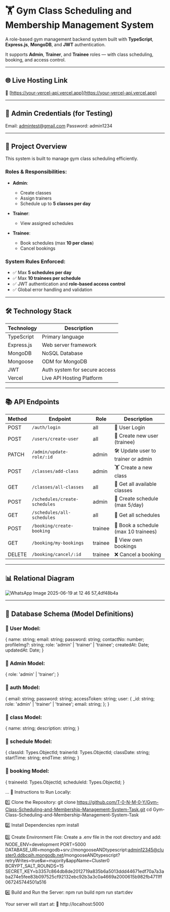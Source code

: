 # 🏋️ Gym Class Scheduling and Membership Management System

A role-based gym management backend system built with **TypeScript**, **Express.js**, **MongoDB**, and **JWT** authentication.

It supports **Admin**, **Trainer**, and **Trainee** roles — with class scheduling, booking, and access control.

---

## 🌐 Live Hosting Link

🔗 [https://your-vercel-api.vercel.app](https://your-vercel-api.vercel.app)

---

## 🔐 Admin Credentials (for Testing)
Email: admintest@gmail.com
Password: admin1234

---

## 🧾 Project Overview

This system is built to manage gym class scheduling efficiently.

### Roles & Responsibilities:

- **Admin**:
  - Create classes
  - Assign trainers
  - Schedule up to **5 classes per day**

- **Trainer**:
  - View assigned schedules

- **Trainee**:
  - Book schedules (max **10 per class**)
  - Cancel bookings

### System Rules Enforced:

- ✅ Max **5 schedules per day**
- ✅ Max **10 trainees per schedule**
- ✅ JWT authentication and **role-based access control**
- ✅ Global error handling and validation

---

## 🛠 Technology Stack

| Technology   | Description                        |
|--------------|------------------------------------|
| TypeScript   | Primary language                   |
| Express.js   | Web server framework               |
| MongoDB      | NoSQL Database                     |
| Mongoose     | ODM for MongoDB                    |
| JWT          | Auth system for secure access      |
| Vercel       | Live API Hosting Platform          |

---

## 📚 API Endpoints

| Method | Endpoint                      | Role      | Description                            |
|--------|-------------------------------|-----------|----------------------------------------|
| POST   | `/auth/login`                | all       | 🔐 User Login                           |
| POST   | `/users/create-user`         | all       | 👤 Create new user (trainee)            |
| PATCH  | `/admin/update-role/:id`     | admin     | 🛠️ Update user to trainer or admin      |
| POST   | `/classes/add-class`         | admin     | 🏋️ Create a new class                   |
| GET    | `/classes/all-classes`       | all       | 📖 Get all available classes            |
| POST   | `/schedules/create-schedules`| admin     | 📅 Create schedule (max 5/day)          |
| GET    | `/schedules/all-schedules`   | all       | 📆 Get all schedules                    |
| POST   | `/booking/create-booking`    | trainee   | 📝 Book a schedule (max 10 trainees)    |
| GET    | `/booking/my-bookings`       | trainee   | 👀 View own bookings                    |
| DELETE | `/booking/cancel/:id`        | trainee   | ❌ Cancel a booking                     |

---

## 📊 Relational Diagram

![WhatsApp Image 2025-06-19 at 12 46 57_4df48b4a](https://github.com/user-attachments/assets/73a0b730-0b5f-480e-bdc1-a6677105e2c2)


---

## 🧬 Database Schema (Model Definitions)

### 👤 User Model:
{
  name: string;
  email: string;
  password: string;
  contactNo: number;
  profileImg?: string;
  role: 'admin' | 'trainer' | 'trainee';
  createdAt: Date;
  updatedAt: Date;
}

### 👤 Admin Model:
{
  role: 'admin' | 'trainer';
}

### 👤 auth Model:
{
  email: string;
  password: string;
  accessToken: string;
  user: {
    _id: string;
    role: 'admin' | 'trainer' | 'trainee';
    email: string;
  };
}

### 👤 class Model:
{
  name: string;
  description: string;
}

### 👤 schedule Model:
{
  classId: Types.ObjectId;
  trainerId: Types.ObjectId;
  classDate: string;
  startTime: string;
  endTime: string;
}

### 👤 booking Model:
{
  traineeId: Types.ObjectId;
  scheduleId: Types.ObjectId;
}

...
🧪 Instructions to Run Locally:

1️⃣ Clone the Repository:
git clone https://github.com/T-0-N-M-0-Y/Gym-Class-Scheduling-and-Membership-Management-System-Task.git
cd Gym-Class-Scheduling-and-Membership-Management-System-Task

2️⃣ Install Dependencies
npm install

3️⃣ Create Environment File:
Create a .env file in the root directory and add:
NODE_ENV=development
PORT=5000
DATABASE_URI=mongodb+srv://mongooseANDtypescript:admin12345@cluster0.ddbcqih.mongodb.net/mongooseANDtypescript?retryWrites=true&w=majority&appName=Cluster0
BCRYPT_SALT_ROUNDS=15
SECRET_KEY=b3357c864db8de2012719a835b6a5013ddd44671edf70a7a3aba274e5fee83b097525cf92132ebc92b3a3c0a4669a2000615b982fb4711ff067245744501a516

4️⃣ Build and Run the Server:
npm run build
npm run start:dev

Your server will start at:
📍 http://localhost:5000
